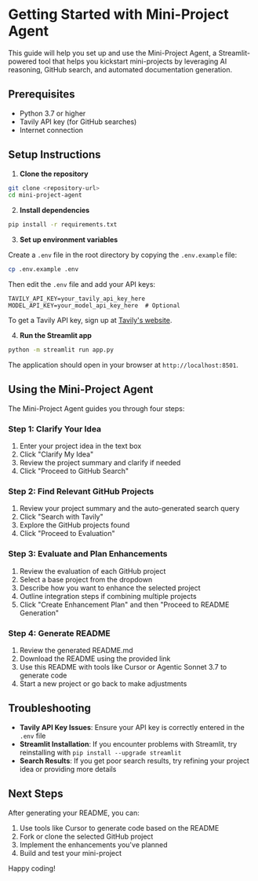 # Getting Started with Mini-Project Agent

This guide will help you set up and use the Mini-Project Agent, a Streamlit-powered tool that helps you kickstart mini-projects by leveraging AI reasoning, GitHub search, and automated documentation generation.

## Prerequisites

- Python 3.7 or higher
- Tavily API key (for GitHub searches)
- Internet connection

## Setup Instructions

1. **Clone the repository**

```bash
git clone <repository-url>
cd mini-project-agent
```

2. **Install dependencies**

```bash
pip install -r requirements.txt
```

3. **Set up environment variables**

Create a `.env` file in the root directory by copying the `.env.example` file:

```bash
cp .env.example .env
```

Then edit the `.env` file and add your API keys:

```
TAVILY_API_KEY=your_tavily_api_key_here
MODEL_API_KEY=your_model_api_key_here  # Optional
```

To get a Tavily API key, sign up at [Tavily's website](https://tavily.com).

4. **Run the Streamlit app**

```bash
python -m streamlit run app.py
```

The application should open in your browser at `http://localhost:8501`.

## Using the Mini-Project Agent

The Mini-Project Agent guides you through four steps:

### Step 1: Clarify Your Idea

1. Enter your project idea in the text box
2. Click "Clarify My Idea"
3. Review the project summary and clarify if needed
4. Click "Proceed to GitHub Search"

### Step 2: Find Relevant GitHub Projects

1. Review your project summary and the auto-generated search query
2. Click "Search with Tavily"
3. Explore the GitHub projects found
4. Click "Proceed to Evaluation"

### Step 3: Evaluate and Plan Enhancements

1. Review the evaluation of each GitHub project
2. Select a base project from the dropdown
3. Describe how you want to enhance the selected project
4. Outline integration steps if combining multiple projects
5. Click "Create Enhancement Plan" and then "Proceed to README Generation"

### Step 4: Generate README

1. Review the generated README.md
2. Download the README using the provided link
3. Use this README with tools like Cursor or Agentic Sonnet 3.7 to generate code
4. Start a new project or go back to make adjustments

## Troubleshooting

- **Tavily API Key Issues**: Ensure your API key is correctly entered in the `.env` file
- **Streamlit Installation**: If you encounter problems with Streamlit, try reinstalling with `pip install --upgrade streamlit`
- **Search Results**: If you get poor search results, try refining your project idea or providing more details

## Next Steps

After generating your README, you can:

1. Use tools like Cursor to generate code based on the README
2. Fork or clone the selected GitHub project
3. Implement the enhancements you've planned
4. Build and test your mini-project

Happy coding! 